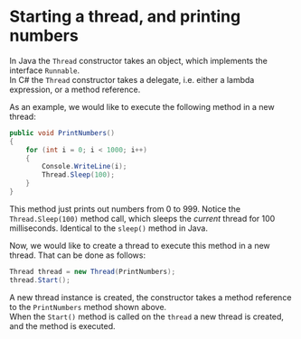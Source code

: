 # Starting a thread, and printing numbers

In Java the `Thread` constructor takes an object, which implements the interface `Runnable`.  
In C# the `Thread` constructor takes a delegate, i.e. either a lambda expression, or a method reference.

As an example, we would like to execute the following method in a new thread:
```csharp
public void PrintNumbers()
{
    for (int i = 0; i < 1000; i++)
    {
        Console.WriteLine(i);
        Thread.Sleep(100);
    }
}
```
This method just prints out numbers from 0 to 999. Notice the `Thread.Sleep(100)` method call, which sleeps the *current* thread for 100 milliseconds. Identical to the `sleep()` method in Java.

Now, we would like to create a thread to execute this method in a new thread. That can be done as follows:
```csharp
Thread thread = new Thread(PrintNumbers);
thread.Start();
```
A new thread instance is created, the constructor takes a method reference to the `PrintNumbers` method shown above.  
When the `Start()` method is called on the `thread` a new thread is created, and the method is executed.